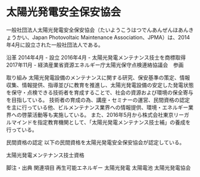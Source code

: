# 太陽光発電安全保安協会

一般社団法人太陽光発電安全保安協会（たいようこうはつでんあんぜんほあんきょうかい、Japan Photovoltaic Maintenance Association、JPMA）は、2014年4月に設立された一般社団法人である。

沿革
2014年4月 - 設立
2016年4月 - 太陽光発電メンテナンス技士を商標取得
2017年11月 - 経済産業省資源エネルギー庁太陽光保守点検連絡協議会　参画

取り組み
太陽光発電設備のメンテナンスに関する研究、保安基準の策定、情報収集、情報提供、指導並びに教育を推進し、太陽光発電設備の安定した発電状態を保守・点検できる技術者を育成することで、社会の資源および環境の保全寄与を目指している。
技術者の育成の為、講座・セミナーの運営、民間資格の認定を主に行っている他、ビルメンテナンス業界への情報提供、環境・エネルギー業界への啓蒙活動等も実施している。
また、2016年5月から株式会社東京リーガルマインドを指定教育機関として、「太陽光発電メンテナンス技士補」の養成を行っている。

民間資格の認定
以下の民間資格を太陽光発電安全保安協会が認定している。

太陽光発電メンテナンス技士資格

脚注・出典
関連項目
再生可能エネルギー
太陽光発電
太陽電池
太陽光発電協会